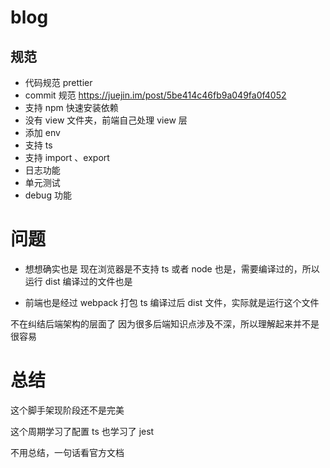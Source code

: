 # blog

## 规范

- 代码规范 prettier
- commit 规范 https://juejin.im/post/5be414c46fb9a049fa0f4052
- 支持 npm 快速安装依赖
- 没有 view 文件夹，前端自己处理 view 层
- 添加 env
- 支持 ts
- 支持 import 、export
- 日志功能
- 单元测试
- debug 功能

# 问题

- 想想确实也是 现在浏览器是不支持 ts 或者 node 也是，需要编译过的，所以运行 dist 编译过的文件也是

- 前端也是经过 webpack 打包 ts 编译过后 dist 文件，实际就是运行这个文件

不在纠结后端架构的层面了
因为很多后端知识点涉及不深，所以理解起来并不是很容易

# 总结

这个脚手架现阶段还不是完美

这个周期学习了配置 ts
也学习了 jest

不用总结，一句话看官方文档
